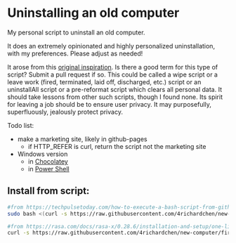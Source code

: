 # Uninstalling an old computer

My personal script to uninstall an old computer.

It does an extremely opinionated and highly personalized uninstallation, with my preferences. Please adjust as needed!

It arose from this [original inspiration](https://github.com/18F/laptop). Is there a good term for this type of script? Submit a pull request if so. This could be called a wipe script or a leave work (fired, terminated, laid off, discharged, etc.) script or an uninstallAll script or a pre-reformat script which clears all personal data. It should take lessons from other such scripts, though I found none. Its spirit for leaving a job should be to ensure user privacy. It may purposefully, superfluously, jealously protect privacy.

Todo list:
* make a marketing site, likely in github-pages
  * if HTTP_REFER is curl, return the script not the marketing site
* Windows version
  * in [Chocolatey](https://chocolatey.org/packages?q=scripting)
  * in [Power Shell](https://docs.microsoft.com/en-us/powershell/scripting/learn/remoting/running-remote-commands?view=powershell-7)

## Install from script:
```sh
#from https://techpulsetoday.com/how-to-execute-a-bash-script-from-github-gist/
sudo bash <(curl -s https://raw.githubusercontent.com/4richardchen/new-computer/fired/uninstallall.sh)

#from https://rasa.com/docs/rasa-x/0.28.6/installation-and-setup/one-line-deploy-script/
curl -s https://raw.githubusercontent.com/4richardchen/new-computer/fired/uninstallall.sh | sudo bash
```

